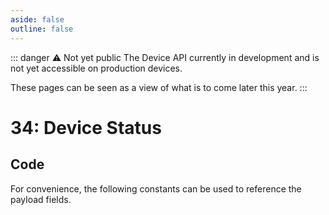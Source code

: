 ```yaml
---
aside: false
outline: false
---
```


<script setup>
import ProtocolBytes from '../../../components/ProtocolBytes.vue';
import SplitColumnView from '../../../components/SplitColumnView.vue';
import GenerateConsts from '../../../components/GenerateConsts.vue'
import PayloadTable from '../../../components/PayloadTable.vue'
</script>

::: danger ⚠️ Not yet public
The Device API currently in development and is not yet accessible on production devices.

These pages can be seen as a view of what is to come later this year.
:::

# 34: Device Status

<SplitColumnView>
<template #left>

Used to GET the general status of the device.

### Payload

<PayloadTable :messageId="34" headerText="" headerMarginTop="0px" />

</template>
<template #right>

### Example
If you wanted to GET all possible fields from the device.

<ProtocolBytes
byteString="3 17 0 34 0 2 0 5 1 1 2 1 51 0 0 206 243"
:boldPositions="[3,12]"
:allowCollapse="false"
/>

<!-- The device would then respond with a message of type 34, with the fields filled in.

<ProtocolBytes
byteString="76 66 3 29 0 34 0 3 0 3 4 1 1 51 1 1 1 12 3 0 1 2 3 1 47 1 100 1 0 196 29"
:boldPositions="[3,24,26,28]"
:allowCollapse="false"
/>

TODO update with more fields..
-->

</template>
</SplitColumnView>

## Code

For convenience, the following constants can be used to reference the payload fields.

<GenerateConsts :messageId="34"/>
